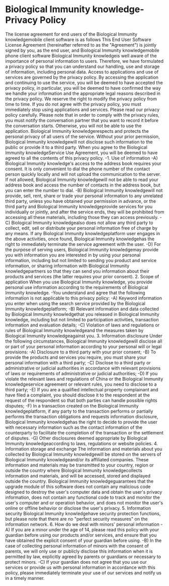 # Biological Immunity knowledge- Privacy Policy
The license agreement for end users of the Biological Immunity knowledgemobile client software is as follows
This End User Software License Agreement (hereinafter referred to as the "Agreement") is jointly signed by you, as the end user, and Biological Immunity knowledgemobile phone client software
Biological Immunity knowledgeis well aware of the importance of personal information to users. Therefore, we have formulated a privacy policy so that you can understand our handling, use and storage of information, including personal data. Access to applications and use of services are governed by the privacy policy.
By accessing the application and continuing to use the service, you will be deemed to have accepted the privacy policy, in particular, you will be deemed to have confirmed the way we handle your information and the appropriate legal reasons described in the privacy policy. We reserve the right to modify the privacy policy from time to time. If you do not agree with the privacy policy, you must immediately stop using applications and services. Please read our privacy policy carefully.
Please note that in order to comply with the privacy rules, you must notify the conversation partner that you want to record it before the conversation starts. Otherwise, you will not be able to use the application.
Biological Immunity knowledgerespects and protects the personal privacy of all users of the service. Without your prior permission, Biological Immunity knowledgewill not disclose such information to the public or provide it to a third party. When you agree to the Biological Immunity knowledgeService Use Agreement, you will be deemed to have agreed to all the contents of this privacy policy.
-1. Use of information
-A) Biological Immunity knowledge's access to the address book requires your consent. It is only convenient to dial the phone number of the contact person quickly locally and will not upload the communication to the server. If not allowed, Biological Immunity knowledgewill not be able to read your address book and access the number of contacts in the address book, but you can enter the number to dial.
-B) Biological Immunity knowledgewill not provide, sell, rent, share or trade your personal information to any unrelated third party, unless you have obtained your permission in advance, or the third party and Biological Immunity knowledgeprovide services for you individually or jointly, and after the service ends, they will be prohibited from accessing all these materials, including those they can access previously.
-C) Biological Immunity knowledgealso does not allow any third party to collect, edit, sell or distribute your personal information free of charge by any means. If any Biological Immunity knowledgeplatform user engages in the above activities, once found, Biological Immunity knowledgehas the right to immediately terminate the service agreement with the user.
-D) For the purpose of serving users, Biological Immunity knowledgemay provide you with information you are interested in by using your personal information, including but not limited to sending you product and service information, or sharing information with Biological Immunity knowledgepartners so that they can send you information about their products and services (the latter requires your prior consent).
2. Scope of application
When you use Biological Immunity knowledge, you provide personal use information according to the requirements of Biological Immunity knowledge.
-You understand and agree that the following information is not applicable to this privacy policy:
-A) Keyword information you enter when using the search service provided by the Biological Immunity knowledgeplatform;
-B) Relevant information and data collected by Biological Immunity knowledgethat you released in Biological Immunity knowledge, including but not limited to participation activities, transaction information and evaluation details;
-C) Violation of laws and regulations or rules of Biological Immunity knowledgeand the measures taken by Biological Immunity knowledgeagainst you.
3. Information disclosure Under the following circumstances, Biological Immunity knowledgewill disclose all or part of your personal information according to your personal will or legal provisions:
-A) Disclosure to a third party with your prior consent;
-B) To provide the products and services you require, you must share your personal information with a third party;
-C) Disclose to a third party or administrative or judicial authorities in accordance with relevant provisions of laws or requirements of administrative or judicial authorities;
-D) If you violate the relevant laws and regulations of China or the Biological Immunity knowledgeservice agreement or relevant rules, you need to disclose to a third party;
-E) If you are a qualified intellectual property complainant and have filed a complaint, you should disclose it to the respondent at the request of the respondent so that both parties can handle possible rights disputes;
-F) In a transaction created on the Biological Immunity knowledgeplatform, if any party to the transaction performs or partially performs the transaction obligations and requests information disclosure, Biological Immunity knowledgehas the right to decide to provide the user with necessary information such as the contact information of the counterparty to facilitate the completion of the transaction or the settlement of disputes.
-G) Other disclosures deemed appropriate by Biological Immunity knowledgeaccording to laws, regulations or website policies.
4. Information storage and exchange The information and materials about you collected by Biological Immunity knowledgewill be stored on the servers of Biological Immunity knowledgeand/or its affiliated companies. These information and materials may be transmitted to your country, region or outside the country where Biological Immunity knowledgecollects information and materials, and will be accessed, stored and displayed outside the country.
Biological Immunity knowledgeguarantees that the upgrade module of this software does not contain any malicious code designed to destroy the user's computer data and obtain the user's privacy information, does not contain any functional code to track and monitor the user's computer and or operation behavior, and does not monitor the user's online or offline behavior or disclose the user's privacy.
5. Information security
Biological Immunity knowledgehave security protection functions, but please note that there are no "perfect security measures" on the information network.
6. How do we deal with minors' personal information
-A) If you are a minor under the age of 14, please read this policy with your guardian before using our products and/or services, and ensure that you have obtained the explicit consent of your guardian before using.
-B) In the case of collecting personal information of minors with the consent of parents, we will only use or publicly disclose this information when it is permitted by law, explicitly agreed by parents or guardians or necessary to protect minors.
-C) If your guardian does not agree that you use our services or provide us with personal information in accordance with this policy, please immediately terminate your use of our services and notify us in a timely manner.
